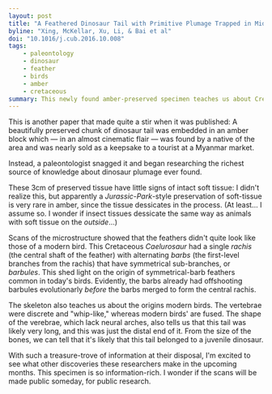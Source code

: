 ```yaml
---
layout: post
title: "A Feathered Dinosaur Tail with Primitive Plumage Trapped in Mid-Cretaceous Amber"
byline: "Xing, McKellar, Xu, Li, & Bai et al"
doi: "10.1016/j.cub.2016.10.008"
tags:
    - paleontology
    - dinosaur
    - feather
    - birds
    - amber
    - cretaceous
summary: This newly found amber-preserved specimen teaches us about Cretaceous dinosaur plumage, as well as the origins of modern avian anatomy.
---
```


This is another paper that made quite a stir when it was published: A beautifully preserved chunk of dinosaur tail was embedded in an amber block which — in an almost cinematic flair — was found by a native of the area and was nearly sold as a keepsake to a tourist at a Myanmar market.

Instead, a paleontologist snagged it and began researching the richest source of knowledge about dinosaur plumage ever found.

These 3cm of preserved tissue have little signs of intact soft tissue: I didn't realize this, but apparently a _Jurassic-Park_-style preservation of soft-tissue is very rare in amber, since the tissue dessicates in the process. (At least... I assume so. I wonder if insect tissues dessicate the same way as animals with soft tissue on the _outside_...)

Scans of the microstructure showed that the feathers didn't quite look like those of a modern bird. This Cretaceous _Caelurosaur_ had a single _rachis_ (the central shaft of the feather) with alternating _barbs_ (the first-level branches from the rachis) that have symmetrical sub-branches, or _barbules_. This shed light on the origin of symmetrical-barb feathers common in today's birds. Evidently, the barbs already had offshooting barbules evolutionarly _before_ the barbs merged to form the central rachis.

The skeleton also teaches us about the origins modern birds. The vertebrae were discrete and "whip-like," whereas modern birds' are fused. The shape of the verebrae, which lack neural arches, also tells us that this tail was likely very long, and this was just the distal end of it. From the size of the bones, we can tell that it's likely that this tail belonged to a juvenile dinosaur.

With such a treasure-trove of information at their disposal, I'm excited to see what other discoveries these researchers make in the upcoming months. This specimen is so information-rich. I wonder if the scans will be made public someday, for public research.
